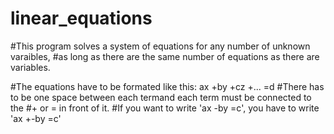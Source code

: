 # linear_equations

#This program solves a system of equations for any number of unknown varaibles,
#as long as there are the same number of equations as there are variables.

#The equations have to be formated like this: ax +by +cz +... =d
#There has to be one space between each termand each term must be connected to the
#+ or = in front of it.
#If you want to write 'ax -by =c', you have to write 'ax +-by =c'
